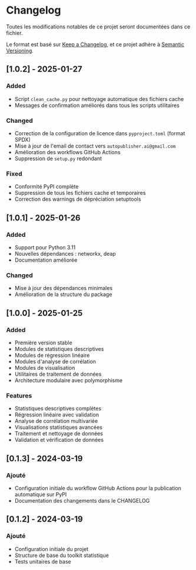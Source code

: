 # Changelog

Toutes les modifications notables de ce projet seront documentées dans ce fichier.

Le format est basé sur [Keep a Changelog](https://keepachangelog.com/fr/1.0.0/),
et ce projet adhère à [Semantic Versioning](https://semver.org/spec/v2.0.0.html).

## [1.0.2] - 2025-01-27

### Added
- Script `clean_cache.py` pour nettoyage automatique des fichiers cache
- Messages de confirmation améliorés dans tous les scripts utilitaires

### Changed
- Correction de la configuration de licence dans `pyproject.toml` (format SPDX)
- Mise à jour de l'email de contact vers `autopublisher.ai@gmail.com`
- Amélioration des workflows GitHub Actions
- Suppression de `setup.py` redondant

### Fixed
- Conformité PyPI complète
- Suppression de tous les fichiers cache et temporaires
- Correction des warnings de dépréciation setuptools

## [1.0.1] - 2025-01-26

### Added
- Support pour Python 3.11
- Nouvelles dépendances : networkx, deap
- Documentation améliorée

### Changed
- Mise à jour des dépendances minimales
- Amélioration de la structure du package

## [1.0.0] - 2025-01-25

### Added
- Première version stable
- Modules de statistiques descriptives
- Modules de régression linéaire
- Modules d'analyse de corrélation
- Modules de visualisation
- Utilitaires de traitement de données
- Architecture modulaire avec polymorphisme

### Features
- Statistiques descriptives complètes
- Régression linéaire avec validation
- Analyse de corrélation multivariée
- Visualisations statistiques avancées
- Traitement et nettoyage de données
- Validation et vérification de données

## [0.1.3] - 2024-03-19

### Ajouté
- Configuration initiale du workflow GitHub Actions pour la publication automatique sur PyPI
- Documentation des changements dans le CHANGELOG

## [0.1.2] - 2024-03-19

### Ajouté
- Configuration initiale du projet
- Structure de base du toolkit statistique
- Tests unitaires de base 